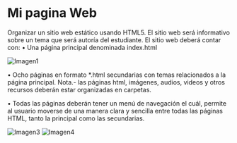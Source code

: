 # Mi pagina Web

Organizar un sitio web estático usando HTML5. El sitio web será informativo sobre un tema que será autoría del estudiante. El sitio web deberá contar con:   • Una página principal denominada index.html   

![Imagen1](https://user-images.githubusercontent.com/49033433/116831183-6b04d680-ab73-11eb-9b49-e70eb2a7b81b.jpg)

•	Ocho páginas en formato *.html secundarias con temas relacionados a la página principal. Nota.- las páginas html, imágenes, audios, videos y otros recursos deberán estar organizadas en carpetas.   



•	Todas las páginas deberán tener un menú de navegación el cuál, permite al usuario moverse de una manera clara y sencilla entre todas las páginas HTML, tanto la principal como las secundarias.   

![Imagen3](https://user-images.githubusercontent.com/49033433/116831331-275e9c80-ab74-11eb-9ff0-5692376ceffb.jpg)
![Imagen4](https://user-images.githubusercontent.com/49033433/116831329-26c60600-ab74-11eb-8651-80e09b417f9f.jpg)
